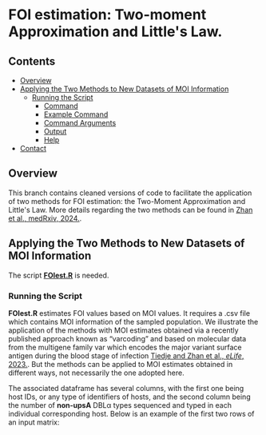 # FOI estimation: Two-moment Approximation and Little's Law.

## Contents
- [Overview](#Overview)
- [Applying the Two Methods to New Datasets of MOI Information](#Applying-the-Bayesian-Formulation-of-MOI-Estimation-to-New-Datasets)
  - [Running the Script](#Running-the-Script)
    - [Command](#Command)
    - [Example Command](#Example-Command)
    - [Command Arguments](#Command-Arguments)
    - [Output](#Output)
    - [Help](#Help)
- [Contact](#Contact)

## Overview
This branch contains cleaned versions of code to facilitate the application of two methods for FOI estimation: the Two-Moment Approximation and Little's Law. More details regarding the two methods can be found in [Zhan et al., medRxiv, 2024.](https://doi.org/10.1101/2024.02.12.24302148). 

## Applying the Two Methods to New Datasets of MOI Information
The script **[FOIest.R](https://github.com/qzhan321/FOI/blob/FOIEst/FOIest.R)** is needed. 

### Running the Script
**FOIest.R** estimates FOI values based on MOI values. It requires a .csv file which contains MOI information of the sampled population. We illustrate the application of the methods with MOI estimates obtained via a recently published approach known as “varcoding” and based on molecular data from the multigene family var which encodes the major variant surface antigen during the blood stage of infection [Tiedje and Zhan et al., *eLife*, 2023.](https://doi.org/10.7554/eLife.91411.1). But the methods can be applied to MOI estimates obtained in different ways, not necessarily the one adopted here.

The associated dataframe has several columns, with the first one being host IDs, or any type of identifiers of hosts, and the second column being the number of **non-upsA** DBLα types sequenced and typed in each individual corresponding host. Below is an example of the first two rows of an input matrix:



